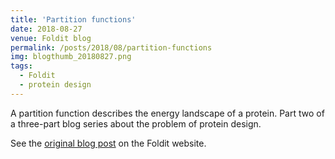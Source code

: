 ```yaml
---
title: 'Partition functions'
date: 2018-08-27
venue: Foldit blog
permalink: /posts/2018/08/partition-functions
img: blogthumb_20180827.png
tags:
  - Foldit
  - protein design
---
```


A partition function describes the energy landscape of a protein. Part two of a three-part blog series about the problem of protein design.

See the [original blog post](https://fold.it/portal/node/2005638) on the Foldit website.
